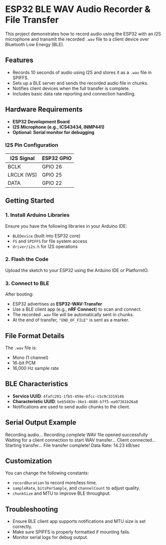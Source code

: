 # ESP32 BLE WAV Audio Recorder & File Transfer

This project demonstrates how to record audio using the ESP32 with an I2S microphone and transmit the recorded `.wav` file to a client device over Bluetooth Low Energy (BLE).

## Features

- Records 10 seconds of audio using I2S and stores it as a `.wav` file in SPIFFS.
- Sets up a BLE server and sends the recorded audio file in chunks.
- Notifies client devices when the full transfer is complete.
- Includes basic data rate reporting and connection handling.

## Hardware Requirements

- **ESP32 Development Board**
- **I2S Microphone (e.g., ICS43434, INMP441)**
- **Optional: Serial monitor for debugging**

### I2S Pin Configuration

| I2S Signal | ESP32 GPIO |
|------------|------------|
| BCLK       | GPIO 26    |
| LRCLK (WS) | GPIO 25    |
| DATA       | GPIO 22    |

## Getting Started

### 1. Install Arduino Libraries

Ensure you have the following libraries in your Arduino IDE:
- `BLEDevice` (built into ESP32 core)
- `FS` and `SPIFFS` for file system access
- `driver/i2s.h` for I2S operations

### 2. Flash the Code

Upload the sketch to your ESP32 using the Arduino IDE or PlatformIO.

### 3. Connect to BLE

After booting:
- ESP32 advertises as **ESP32-WAV-Transfer**
- Use a BLE client app (e.g., **nRF Connect**) to scan and connect.
- The recorded `.wav` file will be automatically sent in chunks.
- At the end of transfer, `"END_OF_FILE"` is sent as a marker.

## File Format Details

The `.wav` file is:
- Mono (1 channel)
- 16-bit PCM
- 16,000 Hz sample rate

## BLE Characteristics

- **Service UUID**: `4fafc201-1fb5-459e-8fcc-c5c9c331914b`
- **Characteristic UUID**: `beb5483e-36e1-4688-b7f5-ea07361b26a8`
- Notifications are used to send audio chunks to the client.

## Serial Output Example

Recording audio...
Recording complete
WAV file opened successfully
Waiting for a client connection to start WAV transfer...
Client connected...
Starting transfer...
File transfer complete! Data Rate: 14.23 kB/sec


## Customization

You can change the following constants:
- `recordDuration` to record more/less time.
- `sampleRate`, `bitsPerSample`, and `channelCount` to adjust quality.
- `chunkSize` and MTU to improve BLE throughput.

## Troubleshooting

- Ensure BLE client app supports notifications and MTU size is set correctly.
- Make sure SPIFFS is properly formatted if mounting fails.
- Monitor serial logs for debug output.


